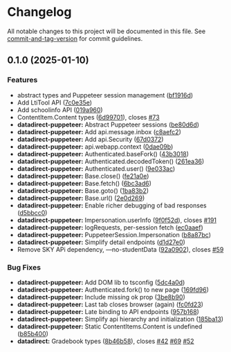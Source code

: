 # Changelog

All notable changes to this project will be documented in this file. See [commit-and-tag-version](https://github.com/absolute-version/commit-and-tag-version) for commit guidelines.

## 0.1.0 (2025-01-10)

### Features

- abstract types and Puppeteer session management ([bf1916d](https://github.com/battis/myschoolapp-reporting/commit/bf1916d2b6f8460d430e3caf0341f2810240ae23))
- Add LtiTool API ([7c0e35e](https://github.com/battis/myschoolapp-reporting/commit/7c0e35e1254805098117a531ebc035fad243304d))
- Add schoolinfo API ([019a960](https://github.com/battis/myschoolapp-reporting/commit/019a960848300f66afbf69fb2a6e18c31b65cfb4))
- ContentItem.Content types ([6d99701](https://github.com/battis/myschoolapp-reporting/commit/6d99701dbe30cb93d0a481c3da3f19e1b7b7383f)), closes [#73](https://github.com/battis/myschoolapp-reporting/issues/73)
- **datadirect-puppeteer:** Abstract Puppeteer sessions ([be80d6d](https://github.com/battis/myschoolapp-reporting/commit/be80d6dd0319b14b285887e8f6091e835d25410b))
- **datadirect-puppeteer:** Add api.message.inbox ([c8aefc2](https://github.com/battis/myschoolapp-reporting/commit/c8aefc2a7c3d9525fd8936c1c90aea32e26293f3))
- **datadirect-puppeteer:** Add api.Security ([67d0372](https://github.com/battis/myschoolapp-reporting/commit/67d037291536a622f74cf733e53f61eda7262a67))
- **datadirect-puppeteer:** api.webapp.context ([0dae09b](https://github.com/battis/myschoolapp-reporting/commit/0dae09bf98a3a5ba9250acc4d3ee099af94c0a1a))
- **datadirect-puppeteer:** Authenticated.baseFork() ([43b3018](https://github.com/battis/myschoolapp-reporting/commit/43b3018f9cbdf7691f01b01483257cb0163211c1))
- **datadirect-puppeteer:** Authenticated.decodedToken() ([261ea36](https://github.com/battis/myschoolapp-reporting/commit/261ea36ee27fedf0b24d86101f8a5e7fda15d5cd))
- **datadirect-puppeteer:** Authenticated.user() ([9e033ac](https://github.com/battis/myschoolapp-reporting/commit/9e033acff75d873c005a554ef4d87fa8795815a8))
- **datadirect-puppeteer:** Base.close() ([fe21a0e](https://github.com/battis/myschoolapp-reporting/commit/fe21a0e1d566c5289ceb25226dcc9ea0602564c3))
- **datadirect-puppeteer:** Base.fetch() ([6bc3ad6](https://github.com/battis/myschoolapp-reporting/commit/6bc3ad6addd033224c246f00ce5f040f025b6736))
- **datadirect-puppeteer:** Base.goto() ([1ba83b2](https://github.com/battis/myschoolapp-reporting/commit/1ba83b2b8da20d65245f123953e40dfd274f76e3))
- **datadirect-puppeteer:** Base.url() ([2e0d269](https://github.com/battis/myschoolapp-reporting/commit/2e0d269aa08846968694b6297abdaa3b4cd5a764))
- **datadirect-puppeteer:** Enable richer debugging of bad responses ([d5bbcc0](https://github.com/battis/myschoolapp-reporting/commit/d5bbcc04687123bd0d302eae798d0dae05504e01))
- **datadirect-puppeteer:** Impersonation.userInfo ([9f0f52d](https://github.com/battis/myschoolapp-reporting/commit/9f0f52d9c5b4f76644ccc3174be9e960f4458543)), closes [#191](https://github.com/battis/myschoolapp-reporting/issues/191)
- **datadirect-puppeteer:** logRequests, per-session fetch ([ec0aaef](https://github.com/battis/myschoolapp-reporting/commit/ec0aaefd65823bcd9652f2c69ae0f38687a54e51))
- **datadirect-puppeteer:** PuppeteerSession.Impersonation ([b8a87bc](https://github.com/battis/myschoolapp-reporting/commit/b8a87bc0be6afbad815f0050bf177c5c25765ebe))
- **datadirect-puppeteer:** Simplify detail endpoints ([d1d27e0](https://github.com/battis/myschoolapp-reporting/commit/d1d27e022324beb14308792b736a047757196c81))
- Remove SKY APi dependency, —no-studentData ([92a0902](https://github.com/battis/myschoolapp-reporting/commit/92a0902fd038bfcef5563b6b238c69728ba32b45)), closes [#59](https://github.com/battis/myschoolapp-reporting/issues/59)

### Bug Fixes

- **datadirect-puppeteer:** Add DOM lib to tsconfig ([5dc4a0d](https://github.com/battis/myschoolapp-reporting/commit/5dc4a0dccc185c641c3e39e3b13115bf156d1904))
- **datadirect-puppeteer:** Authenticated.fork() to new page ([169fd96](https://github.com/battis/myschoolapp-reporting/commit/169fd96bddb8a8ff7799f15fdb9835ca8191119c))
- **datadirect-puppeteer:** Include missing ok prop ([3be8b90](https://github.com/battis/myschoolapp-reporting/commit/3be8b903dfdfdd9978ee708c7af07dfcd93708c8))
- **datadirect-puppeteer:** Last tab closes browser (again) ([fc0fd23](https://github.com/battis/myschoolapp-reporting/commit/fc0fd23d4fbfaa483a75116356e1097dbeb1cc68))
- **datadirect-puppeteer:** Late binding to API endpoints ([957b168](https://github.com/battis/myschoolapp-reporting/commit/957b168b25ec8f34b64b1ef5a09b97f5d9e2c464))
- **datadirect-puppeteer:** Simplify api hierarchy and initialization ([185ba13](https://github.com/battis/myschoolapp-reporting/commit/185ba13e43d2cec84a373050401308f9463c703c))
- **datadirect-puppeteer:** Static ContentItems.Content is undefined ([b85b400](https://github.com/battis/myschoolapp-reporting/commit/b85b40005bb0f3ba2586f104a8bfc54714784bd1))
- **datadirect:** Gradebook types ([8b46b58](https://github.com/battis/myschoolapp-reporting/commit/8b46b58a34d8d8de853aeb4d886f5d581ddc6c1e)), closes [#42](https://github.com/battis/myschoolapp-reporting/issues/42) [#69](https://github.com/battis/myschoolapp-reporting/issues/69) [#52](https://github.com/battis/myschoolapp-reporting/issues/52)
